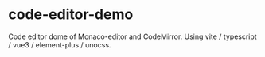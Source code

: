 # code-editor-demo
Code editor dome of Monaco-editor and CodeMirror. Using vite / typescript / vue3 / element-plus / unocss.
